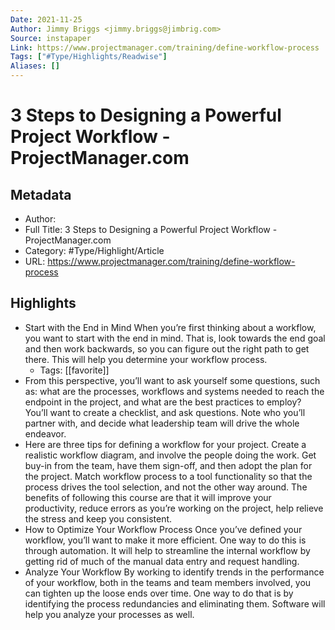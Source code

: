 ```yaml
---
Date: 2021-11-25
Author: Jimmy Briggs <jimmy.briggs@jimbrig.com>
Source: instapaper
Link: https://www.projectmanager.com/training/define-workflow-process
Tags: ["#Type/Highlights/Readwise"]
Aliases: []
---
```

# 3 Steps to Designing a Powerful Project Workflow - ProjectManager.com

## Metadata
- Author: 
- Full Title: 3 Steps to Designing a Powerful Project Workflow - ProjectManager.com
- Category: #Type/Highlight/Article
- URL: https://www.projectmanager.com/training/define-workflow-process

## Highlights
- Start with the End in Mind
  When you’re first thinking about a workflow, you want to start with the end in mind. That is, look towards the end goal and then work backwards, so you can figure out the right path to get there. This will help you determine your workflow process.
    - Tags: [[favorite]] 
- From this perspective, you’ll want to ask yourself some questions, such as: what are the processes, workflows and systems needed to reach the endpoint in the project, and what are the best practices to employ? You’ll want to create a checklist, and ask questions. Note who you’ll partner with, and decide what leadership team will drive the whole endeavor.
- Here are three tips for defining a workflow for your project.
  Create a realistic workflow diagram, and involve the people doing the work.
  Get buy-in from the team, have them sign-off, and then adopt the plan for the project.
  Match workflow process to a tool functionality so that the process drives the tool selection, and not the other way around.
  The benefits of following this course are that it will improve your productivity, reduce errors as you’re working on the project, help relieve the stress and keep you consistent.
- How to Optimize Your Workflow Process
  Once you’ve defined your workflow, you’ll want to make it more efficient. One way to do this is through automation. It will help to streamline the internal workflow by getting rid of much of the manual data entry and request handling.
- Analyze Your Workflow
  By working to identify trends in the performance of your workflow, both in the teams and team members involved, you can tighten up the loose ends over time. One way to do that is by identifying the process redundancies and eliminating them. Software will help you analyze your processes as well.

